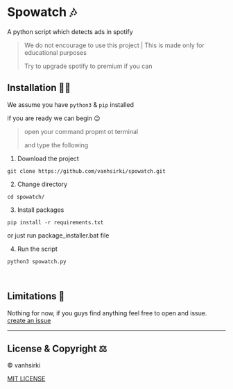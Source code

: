 # Spowatch 🎶
 A python script which detects ads in spotify

> We do not encourage to use this project | This is made only for educational purposes
>
> Try to upgrade spotify to premium if you can



## Installation 👩‍🏫

We assume you have `python3` & `pip` installed

if you are ready we can begin 😉

> open your command propmt ot terminal
>
> and type the following

1. Download the project

```
git clone https://github.com/vanhsirki/spowatch.git
```

2. Change directory
```
cd spowatch/
```
3. Install packages
```
pip install -r requirements.txt
```
or just run package_installer.bat file

4. Run the script
```
python3 spowatch.py
```
<br />

## Limitations 🤧
Nothing for now, if you guys find anything feel free to open and issue.
<a href="https://github.com/vanhsirki/spowatch/issues">create an issue</a>

---
## License & Copyright ⚖
© vanhsirki

<a href="./LICENSE">MIT LICENSE</a>
